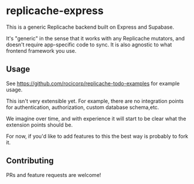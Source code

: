 # replicache-express

This is a generic Replicache backend built on Express and Supabase.

It's "generic" in the sense that it works with any Replicache mutators, and doesn't require app-specific code to sync. It is also agnostic to what frontend framework you use.

## Usage

See https://github.com/rocicorp/replicache-todo-examples for example usage.

This isn't very extensible yet. For example, there are no integration points for authentication, authorization, custom database schema,etc.

We imagine over time, and with experience it will start to be clear what the extension points should be.

For now, if you'd like to add features to this the best way is probably to fork it.

## Contributing

PRs and feature requests are welcome!
